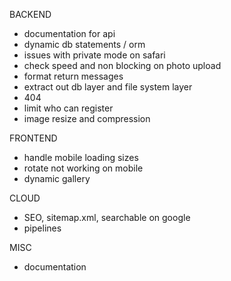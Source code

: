 BACKEND

- documentation for api
- dynamic db statements / orm
- issues with private mode on safari
- check speed and non blocking on photo upload
- format return messages
- extract out db layer and file system layer
- 404
- limit who can register
- image resize and compression

FRONTEND

- handle mobile loading sizes
- rotate not working on mobile
- dynamic gallery

CLOUD

- SEO, sitemap.xml, searchable on google
- pipelines

MISC

- documentation
